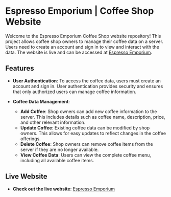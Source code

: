 # Espresso Emporium | Coffee Shop Website

Welcome to the Espresso Emporium Coffee Shop website repository! This project allows coffee shop owners to manage their coffee data on a server. Users need to create an account and sign in to view and interact with the data. The website is live and can be accessed at [Espresso Emporium](https://coffee-shop-b3b46.web.app/).

## Features

- **User Authentication**: To access the coffee data, users must create an account and sign in. User authentication provides security and ensures that only authorized users can manage coffee information.

- **Coffee Data Management**:
  - **Add Coffee**: Shop owners can add new coffee information to the server. This includes details such as coffee name, description, price, and other relevant information.
  - **Update Coffee**: Existing coffee data can be modified by shop owners. This allows for easy updates to reflect changes in the coffee offerings.
  - **Delete Coffee**: Shop owners can remove coffee items from the server if they are no longer available.
  - **View Coffee Data**: Users can view the complete coffee menu, including all available coffee items.

## Live Website

- **Check out the live website**: [Espresso Emporium](https://coffee-shop-b3b46.web.app/)
